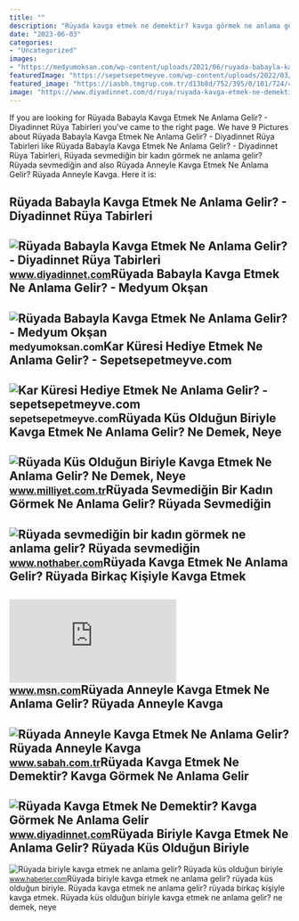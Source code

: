 ```yaml
---
title: ""
description: "Rüyada kavga etmek ne demektir? kavga görmek ne anlama gelir"
date: "2023-06-03"
categories:
- "Uncategorized"
images:
- "https://medyumoksan.com/wp-content/uploads/2021/06/ruyada-babayla-kavga-etmek-01.jpg"
featuredImage: "https://sepetsepetmeyve.com/wp-content/uploads/2022/03/kar-kuresi-hediye-etmek-ne-anlama-gelir.png"
featured_image: "https://iasbh.tmgrup.com.tr/d13b8d/752/395/0/101/724/481?u=https://isbh.tmgrup.com.tr/sbh/2021/08/31/ruyada-anneyle-kavga-etmek-ne-anlama-gelir-ruyada-anneyle-tartismak-ne-demek-1630405651464.jpg"
image: "https://www.diyadinnet.com/d/ruya/ruyada-kavga-etmek-ne-demektir-kavga-gormek-ne-anlama-gelir-6075.jpg"
---
```


If you are looking for Rüyada Babayla Kavga Etmek Ne Anlama Gelir? - Diyadinnet Rüya Tabirleri you've came to the right page. We have 9 Pictures about Rüyada Babayla Kavga Etmek Ne Anlama Gelir? - Diyadinnet Rüya Tabirleri like Rüyada Babayla Kavga Etmek Ne Anlama Gelir? - Diyadinnet Rüya Tabirleri, Rüyada sevmediğin bir kadın görmek ne anlama gelir? Rüyada sevmediğin and also Rüyada Anneyle Kavga Etmek Ne Anlama Gelir? Rüyada Anneyle Kavga. Here it is:

Rüyada Babayla Kavga Etmek Ne Anlama Gelir? - Diyadinnet Rüya Tabirleri
-----------------------------------------------------------------------

 ![Rüyada Babayla Kavga Etmek Ne Anlama Gelir? - Diyadinnet Rüya Tabirleri](https://www.diyadinnet.com/d/ruya/ruyada-babayla-kavga-etmek-ne-anlama-gelir-6074.jpg) <small>www.diyadinnet.com</small>Rüyada Babayla Kavga Etmek Ne Anlama Gelir? - Medyum Okşan
----------------------------------------------------------

 ![Rüyada Babayla Kavga Etmek Ne Anlama Gelir? - Medyum Okşan](https://medyumoksan.com/wp-content/uploads/2021/06/ruyada-babayla-kavga-etmek-01.jpg) <small>medyumoksan.com</small>Kar Küresi Hediye Etmek Ne Anlama Gelir? - Sepetsepetmeyve.com
--------------------------------------------------------------

 ![Kar Küresi Hediye Etmek Ne Anlama Gelir? - sepetsepetmeyve.com](https://sepetsepetmeyve.com/wp-content/uploads/2022/03/kar-kuresi-hediye-etmek-ne-anlama-gelir.png) <small>sepetsepetmeyve.com</small>Rüyada Küs Olduğun Biriyle Kavga Etmek Ne Anlama Gelir? Ne Demek, Neye
----------------------------------------------------------------------

 ![Rüyada Küs Olduğun Biriyle Kavga Etmek Ne Anlama Gelir? Ne Demek, Neye](https://image.milimaj.com/i/milliyet/75/0x0/64999aac86b24a4dbc79c3d9.jpg) <small>www.milliyet.com.tr</small>Rüyada Sevmediğin Bir Kadın Görmek Ne Anlama Gelir? Rüyada Sevmediğin
---------------------------------------------------------------------

 ![Rüyada sevmediğin bir kadın görmek ne anlama gelir? Rüyada sevmediğin](https://i.nothaber.com/storage/files/images/2021/11/03/ruyada-sevmedigin-bir-erkek-gormek-6182489bbd3d1.jpg) <small>www.nothaber.com</small>Rüyada Kavga Etmek Ne Anlama Gelir? Rüyada Birkaç Kişiyle Kavga Etmek
---------------------------------------------------------------------

 ![Rüyada kavga etmek ne anlama gelir? Rüyada birkaç kişiyle kavga etmek](https://img-s-msn-com.akamaized.net/tenant/amp/entityid/AA1cc1tb.img?w=1254&h=836&m=4&q=74) <small>www.msn.com</small>Rüyada Anneyle Kavga Etmek Ne Anlama Gelir? Rüyada Anneyle Kavga
----------------------------------------------------------------

 ![Rüyada Anneyle Kavga Etmek Ne Anlama Gelir? Rüyada Anneyle Kavga](https://iasbh.tmgrup.com.tr/d13b8d/752/395/0/101/724/481?u=https://isbh.tmgrup.com.tr/sbh/2021/08/31/ruyada-anneyle-kavga-etmek-ne-anlama-gelir-ruyada-anneyle-tartismak-ne-demek-1630405651464.jpg) <small>www.sabah.com.tr</small>Rüyada Kavga Etmek Ne Demektir? Kavga Görmek Ne Anlama Gelir
------------------------------------------------------------

 ![Rüyada Kavga Etmek Ne Demektir? Kavga Görmek Ne Anlama Gelir](https://www.diyadinnet.com/d/ruya/ruyada-kavga-etmek-ne-demektir-kavga-gormek-ne-anlama-gelir-6075.jpg) <small>www.diyadinnet.com</small>Rüyada Biriyle Kavga Etmek Ne Anlama Gelir? Rüyada Küs Olduğun Biriyle
----------------------------------------------------------------------

 ![Rüyada biriyle kavga etmek ne anlama gelir? Rüyada küs olduğun biriyle](https://i.hbrcdn.com/haber/2019/11/04/ruyada-kavga-etmek-ne-anlama-gelir-ruyada-kavga-12582447_8341_m.jpg) <small>www.haberler.com</small>Rüyada biriyle kavga etmek ne anlama gelir? rüyada küs olduğun biriyle. Rüyada kavga etmek ne anlama gelir? rüyada birkaç kişiyle kavga etmek. Rüyada küs olduğun biriyle kavga etmek ne anlama gelir? ne demek, neye
